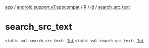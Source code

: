 [app](../../../index.md) / [android.support.v7.appcompat](../../index.md) / [R](../index.md) / [id](index.md) / [search_src_text](.)

# search_src_text

`static val search_src_text: `[`Int`](https://kotlinlang.org/api/latest/jvm/stdlib/kotlin/-int/index.html)
`static val search_src_text: `[`Int`](https://kotlinlang.org/api/latest/jvm/stdlib/kotlin/-int/index.html)